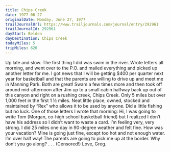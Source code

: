 ```yaml
---
title: Chips Creek
date: 1977-06-27
originalDate: Monday, June 27, 1977
trailJournalUrl: https://www.trailjournals.com/journal/entry/292961
trailJournalId: 292961
dayStart: Belden
dayDestination: Chips Creek
todayMiles: 5
tripMiles: 620
---
```

Up late and slow. The first thing I did was swim in the river. Wrote letters all morning, and went over to the P.O. and mailed everything and picked up another letter for me. I got news that I will be getting $400 per quarter next year for basketball and that the parents are willing to drive up and meet me in Manning Park. Both are great! Swam a few times more and then took off around mid-afternoon after Jim up to a small cabin halfway back up out of this canyon and right on a rushing creek, Chips Creek. Only 5 miles but over 1,000 feet in the first 1 ½ miles. Neat little place, owned, stocked and maintained by “Rex” who allows it to be used by anyone. Did a little fishing but no luck. One of those letters I wrote that morning: Hi, I was going to write Tom (Morgan, co-high school basketball friend) but I realized I don’t have his address so I didn’t want to waste a card. I’m feeling very, very strong. I did 25 miles one day in 90-degree weather and felt fine. How was your vacation? Mine is going just fine, except too hot and not enough water. I’m over half way! The parents are going to pick me up at the border. Why don’t you go along? . . . (Censored!) Love, Greg.
